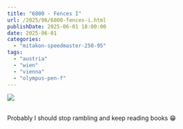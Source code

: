 ```yaml
---
title: "6800 - Fences I"
url: /2025/06/6800-fences-i.html
publishDate: 2025-06-01 18:00:00
date: 2025-06-01
categories:
  - "mitakon-speedmaster-250-95"
tags:
  - "austria"
  - "wien"
  - "vienna"
  - "olympus-pen-f"
---
```

<div class="container">
<div class="center"><a target="_blank" href="https://d25zfm9zpd7gm5.cloudfront.net/1200x1200/2020/20201122_130628_lr.jpg"><img class="webfeedsFeaturedVisual" src="https://d25zfm9zpd7gm5.cloudfront.net/0600x0600/2020/20201122_130628_lr.jpg" /></a></div>
</div>
<br />

Probably I should stop rambling and keep reading books
:grin:
